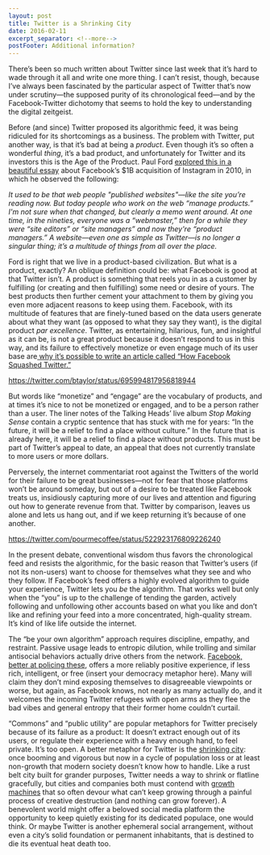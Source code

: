 ```yaml
---
layout: post
title: Twitter is a Shrinking City
date: 2016-02-11
excerpt_separator: <!--more-->
postFooter: Additional information?
---
```


There’s been so much written about Twitter since last week that it’s hard to wade through it all and write one more thing. I can’t resist, though, because I’ve always been fascinated by the particular aspect of Twitter that’s now under scrutiny—the supposed purity of its chronological feed—and by the Facebook-Twitter dichotomy that seems to hold the key to understanding the digital zeitgeist.

Before (and since) Twitter proposed its algorithmic feed, it was being ridiculed for its shortcomings as a business. The problem with Twitter, put another way, is that it’s bad at being a <em>product</em>. Even though it’s so often a wonderful <em>thing</em>, it’s a bad product, and unfortunately for Twitter and its investors this is the Age of the Product. Paul Ford <a href="http://nymag.com/daily/intelligencer/2012/04/facebook-and-instagram-when-your-favorite-app-sells-out.html#">explored this in a beautiful essay</a> about Facebook’s $1B acquisition of Instagram in 2010, in which he observed the following:

<em>It used to be that web people "published websites"—like the site you’re reading now. But today people who work on the web “manage products.” I'm not sure when that changed, but clearly a memo went around. At one time, in the nineties, everyone was a “webmaster,” then for a while they were “site editors” or “site managers” and now they're “product managers.” A website—even one as simple as Twitter—is no longer a singular thing; it’s a multitude of things from all over the place.</em>

Ford is right that we live in a product-based civilization. But what is a product, exactly? An oblique definition could be: what Facebook is good at that Twitter isn’t. A product is something that reels you in as a customer by fulfilling (or creating and then fulfilling) some need or desire of yours. The best products then further cement your attachment to them by giving you even more adjacent reasons to keep using them. Facebook, with its multitude of features that are finely-tuned based on the data users generate about what they want (as opposed to what they say they want), is the digital product <em>par excellence</em>. Twitter, as entertaining, hilarious, fun, and insightful as it can be, is not a great product because it doesn’t respond to us in this way, and its failure to effectively monetize or even engage much of its user base are<a href="https://stratechery.com/2016/how-facebook-squashed-twitter/"> why it’s possible to write an article called “How Facebook Squashed Twitter.”</a>

https://twitter.com/btaylor/status/695994817956818944

But words like “monetize” and “engage” are the vocabulary of products, and at times it’s nice to not be monetized or engaged, and to be a person rather than a user. The liner notes of the Talking Heads’ live album <em>Stop Making Sense</em> contain a cryptic sentence that has stuck with me for years: “In the future, it will be a relief to find a place without culture.” In the future that is already here, it will be a relief to find a place without products. This must be part of Twitter’s appeal to date, an appeal that does not currently translate to more users or more dollars.

Perversely, the internet commentariat root against the Twitters of the world for their failure to be great businesses—not for fear that those platforms won’t be around someday, but out of a desire to be treated like Facebook treats us, insidiously capturing more of our lives and attention and figuring out how to generate revenue from that. Twitter by comparison, leaves us alone and lets us hang out, and if we keep returning it’s because of one another.

https://twitter.com/pourmecoffee/status/522923176809226240

In the present debate, conventional wisdom thus favors the chronological feed and resists the algorithmic, for the basic reason that Twitter’s users (if not its non-users) want to choose for themselves what they see and who they follow. If Facebook’s feed offers a highly evolved algorithm to guide your experience, Twitter lets you <em>be </em>the algorithm. That works well but only when the “you” is up to the challenge of tending the garden, actively following and unfollowing other accounts based on what you like and don’t like and refining your feed into a more concentrated, high-quality stream. It’s kind of like life outside the internet.

The “be your own algorithm” approach requires discipline, empathy, and restraint. Passive usage leads to entropic dilution, while trolling and similar antisocial behaviors actually drive others from the network. <a href="https://kneelingbus.wordpress.com/2015/09/28/digital-wastelands-societies-of-control/">Facebook, better at policing these</a>, offers a more reliably positive experience, if less rich, intelligent, or free (insert your democracy metaphor here). Many will claim they don’t mind exposing themselves to disagreeable viewpoints or worse, but again, as Facebook knows, not nearly as many actually do, and it welcomes the incoming Twitter refugees with open arms as they flee the bad vibes and general entropy that their former home couldn’t curtail.

“Commons” and “public utility” are popular metaphors for Twitter precisely because of its failure as a product: It doesn’t extract enough out of its users, or regulate their experience with a heavy enough hand, to feel private. It’s too open. A better metaphor for Twitter is the <a href="http://www.economist.com/news/leaders/21652343-many-cities-are-losing-inhabitants-better-manage-decline-try-stop-it-how-shrink">shrinking city</a>: once booming and vigorous but now in a cycle of population loss or at least non-growth that modern society doesn’t know how to handle. Like a rust belt city built for grander purposes, Twitter needs a way to shrink or flatline gracefully, but cities and companies both must contend with <a href="http://www.soc.iastate.edu/sapp/soc506GrowthMachine.pdf">growth machines</a> that so often devour what can’t keep growing through a painful process of creative destruction (and nothing can grow forever). A benevolent world might offer a beloved social media platform the opportunity to keep quietly existing for its dedicated populace, one would think. Or maybe Twitter is another ephemeral social arrangement, without even a city’s solid foundation or permanent inhabitants, that is destined to die its eventual heat death too.